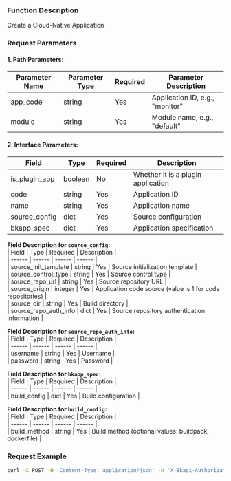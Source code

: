 ### Function Description  
Create a Cloud-Native Application  

### Request Parameters  

#### 1. Path Parameters:  
| Parameter Name | Parameter Type | Required | Parameter Description |  
| ------------ | ------------ | ------ | ---------------- |  
| app_code | string | Yes | Application ID, e.g., "monitor" |  
| module | string | Yes | Module name, e.g., "default" |  

#### 2. Interface Parameters:  
| Field | Type | Required | Description |  
| ------ | ------ | ------ | ------ |  
| is_plugin_app | boolean | No | Whether it is a plugin application |  
| code | string | Yes | Application ID |  
| name | string | Yes | Application name |  
| source_config | dict | Yes | Source configuration |  
| bkapp_spec | dict | Yes | Application specification |  

**Field Description for `source_config`:**  
| Field | Type | Required | Description |  
| ------ | ------ | ------ | ------ |  
| source_init_template | string | Yes | Source initialization template |  
| source_control_type | string | Yes | Source control type |  
| source_repo_url | string | Yes | Source repository URL |  
| source_origin | integer | Yes | Application code source (value is 1 for code repositories) |  
| source_dir | string | Yes | Build directory |  
| source_repo_auth_info | dict | Yes | Source repository authentication information |  

**Field Description for `source_repo_auth_info`:**  
| Field | Type | Required | Description |  
| ------ | ------ | ------ | ------ |  
| username | string | Yes | Username |  
| password | string | Yes | Password |  

**Field Description for `bkapp_spec`:**  
| Field | Type | Required | Description |  
| ------ | ------ | ------ | ------ |  
| build_config | dict | Yes | Build configuration |  

**Field Description for `build_config`:**  
| Field | Type | Required | Description |  
| ------ | ------ | ------ | ------ |  
| build_method | string | Yes | Build method (optional values: buildpack, dockerfile) |  

### Request Example  
```bash
curl -X POST -H 'Content-Type: application/json' -H 'X-Bkapi-Authorization: {"bk_app_code": "apigw-api-test", "bk_app_secret": "***", "bk_token": "***"}' -d '{   "is_plugin_app": false,   "region": "default",   "code": "plugin1",   "name": "plugin1",   "source_config": {       "source_init_template": "bk-apigw-plugin-python",       "source_control_type": "bare_git",       "source_repo_url": "https://gitee.com/example/apps.git",       "source_origin": 1,       "source_dir": "plugin",       "source_repo_auth_info": {           "username": "xxxxxx ",           "password": "***"       }   },   "bkapp_spec": {       "build_config": {           "build_method": "buildpack"       }   }}' --insecure https://bkapi.example.com/api/bkpaas3/stag/bkapps/cloud-native/
```